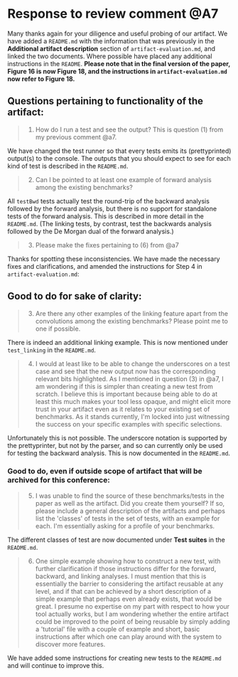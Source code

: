 # Response to review comment @A7

Many thanks again for your diligence and useful probing of our artifact. We have added a `README.md` with the information that was previously in the **Additional artifact description** section of `artifact-evaluation.md`, and linked the two documents. Where possible have placed any additional instructions in the `README`. **Please note that in the final version of the paper, Figure 16 is now Figure 18, and the instructions in `artifact-evaluation.md` now refer to Figure 18.**

## Questions pertaining to functionality of the artifact:

> 1. How do I run a test and see the output? This is question (1) from my previous comment @a7.

We have changed the test runner so that every tests emits its (prettyprinted) output(s) to the console. The outputs that you should expect to see for each kind of test is described in the `README.md`.

> 2. Can I be pointed to at least one example of forward analysis among the existing benchmarks?

All `testBwd` tests actually test the round-trip of the backward analysis followed by the forward analysis, but there is no support for standalone tests of the forward analysis. This is described in more detail in the `README.md`. (The linking tests, by contrast, test the backwards analysis followed by the De Morgan dual of the forward analysis.)

> 3. Please make the fixes pertaining to (6) from @a7

Thanks for spotting these inconsistencies. We have made the necessary fixes and clarifications, and amended the instructions for Step 4 in `artifact-evaluation.md`:

## Good to do for sake of clarity:

> 3. Are there any other examples of the linking feature apart from the convolutions among the existing benchmarks? Please point me to one if possible.

There is indeed an additional linking example. This is now mentioned under `test_linking` in the `README.md`.

> 4. I would at least like to be able to change the underscores on a test case and see that the new output now has the corresponding relevant bits highlighted. As I mentioned in question (3) in @a7, I am wondering if this is simpler than creating a new test from scratch. I believe this is important because being able to do at least this much makes your tool less opaque, and might elicit more trust in your artifact even as it relates to your existing set of benchmarks. As it stands currently, I'm locked into just witnessing the success on your specific examples with specific selections.

Unfortunately this is not possible. The underscore notation is supported by the prettyprinter, but not by the parser, and so can currently only be used for testing the backward analysis. This is now documented in the `README.md`.

### Good to do, even if outside scope of artifact that will be archived for this conference:

> 5. I was unable to find the source of these benchmarks/tests in the paper as well as the artifact. Did you create them yourself? If so, please include a general description of the artifacts and perhaps list the 'classes' of tests in the set of tests, with an example for each. I'm essentially asking for a profile of your benchmarks.

The different classes of test are now documented under **Test suites** in the `README.md`.

> 6. One simple example showing how to construct a new test, with further clarification if those instructions differ for the forward, backward, and linking analyses. I must mention that this is essentially the barrier to considering the artifact reusable at any level, and if that can be achieved by a short description of a simple example that perhaps even already exists, that would be great. I presume no expertise on my part with respect to how your tool actually works, but I am wondering whether the entire artifact could be improved to the point of being reusable by simply adding a 'tutorial' file with a couple of example and short, basic instructions after which one can play around with the system to discover more features.

We have added some instructions for creating new tests to the `README.md` and will continue to improve this.
